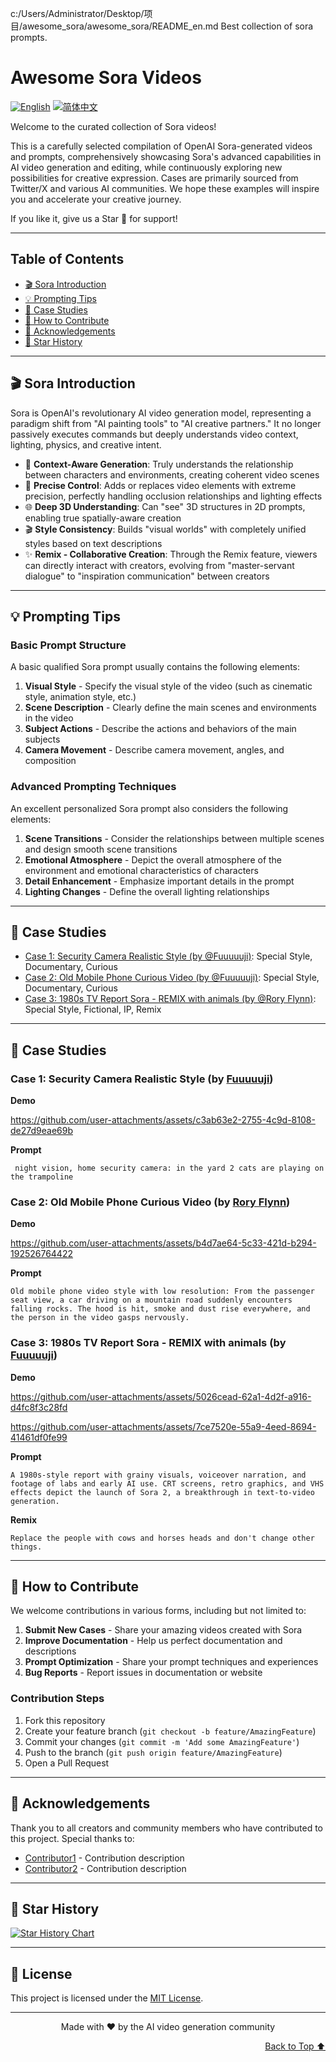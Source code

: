 c:/Users/Administrator/Desktop/项目/awesome_sora/awesome_sora/README_en.md
Best collection of sora prompts.
<a id="readme-top"></a>
# Awesome Sora Videos 

[![English](https://img.shields.io/badge/English-Click-yellow)](README_en.md)
[![简体中文](https://img.shields.io/badge/简体中文-点击查看-orange)](README.md)

Welcome to the curated collection of Sora videos!

This is a carefully selected compilation of OpenAI Sora-generated videos and prompts, comprehensively showcasing Sora's advanced capabilities in AI video generation and editing, while continuously exploring new possibilities for creative expression. Cases are primarily sourced from Twitter/X and various AI communities. We hope these examples will inspire you and accelerate your creative journey.

If you like it, give us a Star 🌟 for support!

---

<a id="table-of-contents"></a>
## Table of Contents

- [🎬 Sora Introduction](#sora-intro)
- [💡 Prompting Tips](#prompting-tips)
- [📖 Case Studies](#cases-toc)
- [🤝 How to Contribute](#how-to-contribute)
- [🙏 Acknowledgements](#acknowledgements)
- [🌟 Star History](#star-history)

---

<a id="sora-intro"></a>
## 🎬 Sora Introduction

Sora is OpenAI's revolutionary AI video generation model, representing a paradigm shift from "AI painting tools" to "AI creative partners." It no longer passively executes commands but deeply understands video context, lighting, physics, and creative intent.

- 🎯 **Context-Aware Generation**: Truly understands the relationship between characters and environments, creating coherent video scenes
- 🔧 **Precise Control**: Adds or replaces video elements with extreme precision, perfectly handling occlusion relationships and lighting effects
- 🌐 **Deep 3D Understanding**: Can "see" 3D structures in 2D prompts, enabling true spatially-aware creation
- 🎬 **Style Consistency**: Builds "visual worlds" with completely unified styles based on text descriptions
- ✨ **Remix - Collaborative Creation**: Through the Remix feature, viewers can directly interact with creators, evolving from "master-servant dialogue" to "inspiration communication" between creators

<a id="other-models-intro"></a>

---
<a id="prompting-tips"></a>
## 💡 Prompting Tips

### Basic Prompt Structure

A basic qualified Sora prompt usually contains the following elements:

1. **Visual Style** - Specify the visual style of the video (such as cinematic style, animation style, etc.)
2. **Scene Description** - Clearly define the main scenes and environments in the video
3. **Subject Actions** - Describe the actions and behaviors of the main subjects
4. **Camera Movement** - Describe camera movement, angles, and composition

### Advanced Prompting Techniques

An excellent personalized Sora prompt also considers the following elements:
1. **Scene Transitions** - Consider the relationships between multiple scenes and design smooth scene transitions
2. **Emotional Atmosphere** - Depict the overall atmosphere of the environment and emotional characteristics of characters
3. **Detail Enhancement** - Emphasize important details in the prompt
4. **Lighting Changes** - Define the overall lighting relationships

---

<a id="cases-toc"></a>
## 📖 Case Studies

*   [Case 1: Security Camera Realistic Style (by @Fuuuuuji)](#cases-1): Special Style, Documentary, Curious
*   [Case 2: Old Mobile Phone Curious Video (by @Fuuuuuji)](#cases-2): Special Style, Documentary, Curious
*   [Case 3: 1980s TV Report Sora - REMIX with animals (by @Rory Flynn)](#cases-3): Special Style, Fictional, IP, Remix

---

<a id="cases"></a>
## 🧩 Case Studies

<a id="cases-1"></a>
### Case 1: Security Camera Realistic Style (by [Fuuuuuji](https://github.com/Fuuuuuji))
**Demo**

https://github.com/user-attachments/assets/c3ab63e2-2755-4c9d-8108-de27d9eae69b

**Prompt**

```plaintext
 night vision, home security camera: in the yard 2 cats are playing on the trampoline
```

<a id="cases-2"></a>
### Case 2: Old Mobile Phone Curious Video (by [Rory Flynn](https://x.com/Ror_Fly/status/1974173242014249314))
**Demo**

https://github.com/user-attachments/assets/b4d7ae64-5c33-421d-b294-192526764422

**Prompt**

```plaintext
Old mobile phone video style with low resolution: From the passenger seat view, a car driving on a mountain road suddenly encounters falling rocks. The hood is hit, smoke and dust rise everywhere, and the person in the video gasps nervously.
```

<a id="cases-3"></a>
### Case 3: 1980s TV Report Sora - REMIX with animals (by [Fuuuuuji](https://github.com/Fuuuuuji))
**Demo**

https://github.com/user-attachments/assets/5026cead-62a1-4d2f-a916-d4fc8f3c28fd

https://github.com/user-attachments/assets/7ce7520e-55a9-4eed-8694-41461df0fe99

**Prompt**

```plaintext
A 1980s-style report with grainy visuals, voiceover narration, and footage of labs and early AI use. CRT screens, retro graphics, and VHS effects depict the launch of Sora 2, a breakthrough in text-to-video generation.
```

**Remix**

```plaintext
Replace the people with cows and horses heads and don't change other things.
```

---

<a id="how-to-contribute"></a>
## 🤝 How to Contribute

We welcome contributions in various forms, including but not limited to:

1. **Submit New Cases** - Share your amazing videos created with Sora
2. **Improve Documentation** - Help us perfect documentation and descriptions
3. **Prompt Optimization** - Share your prompt techniques and experiences
4. **Bug Reports** - Report issues in documentation or website

### Contribution Steps

1. Fork this repository
2. Create your feature branch (`git checkout -b feature/AmazingFeature`)
3. Commit your changes (`git commit -m 'Add some AmazingFeature'`)
4. Push to the branch (`git push origin feature/AmazingFeature`)
5. Open a Pull Request

---

<a id="acknowledgements"></a>
## 🙏 Acknowledgements

Thank you to all creators and community members who have contributed to this project. Special thanks to:

- [Contributor1](https://github.com/contributor1) - Contribution description
- [Contributor2](https://github.com/contributor2) - Contribution description

---

<a id="star-history"></a>
## 🌟 Star History

<a href="https://www.star-history.com/#Fuuuuuji/awesome_sora&Timeline">
 <picture>
   <source media="(prefers-color-scheme: dark)" srcset="https://api.star-history.com/svg?repos=Fuuuuuji/awesome_sora&type=Timeline&theme=dark" />
   <source media="(prefers-color-scheme: light)" srcset="https://api.star-history.com/svg?repos=Fuuuuuji/awesome_sora&type=Timeline" />
   <img alt="Star History Chart" src="https://api.star-history.com/svg?repos=Fuuuuuji/awesome_sora&type=Timeline" />
 </picture>
</a>

---

## 📄 License

This project is licensed under the [MIT License](LICENSE).

---

<p align="center">Made with ❤️ by the AI video generation community</p>

<p align="right"><a href="#readme-top">Back to Top ⬆️</a></p>
